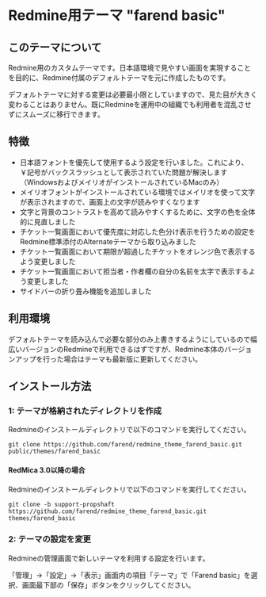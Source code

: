 # Redmine用テーマ "farend basic"

## このテーマについて

Redmine用のカスタムテーマです。日本語環境で見やすい画面を実現することを目的に、Redmine付属のデフォルトテーマを元に作成したものです。

デフォルトテーマに対する変更は必要最小限としていますので、見た目が大きく変わることはありません。既にRedmineを運用中の組織でも利用者を混乱させずにスムーズに移行できます。

## 特徴

* 日本語フォントを優先して使用するよう設定を行いました。これにより、￥記号がバックスラッシュとして表示されていた問題が解決します（WindowsおよびメイリオがインストールされているMacのみ）
* メイリオフォントがインストールされている環境ではメイリオを使って文字が表示されますので、画面上の文字が読みやすくなります
* 文字と背景のコントラストを高めて読みやすくするために、文字の色を全体的に見直しました
* チケット一覧画面において優先度に対応した色分け表示を行うための設定をRedmine標準添付のAlternateテーマから取り込みました
* チケット一覧画面において期限が超過したチケットをオレンジ色で表示するよう変更しました
* チケット一覧画面において担当者・作者欄の自分の名前を太字で表示するよう変更しました
* サイドバーの折り畳み機能を追加しました


## 利用環境

デフォルトテーマを読み込んで必要な部分のみ上書きするようにしているので幅広いバージョンのRedmineで利用できるはずですが、Redmine本体のバージョンアップを行った場合はテーマも最新版に更新してください。


## インストール方法

### 1: テーマが格納されたディレクトリを作成

Redmineのインストールディレクトリで以下のコマンドを実行してください。

```
git clone https://github.com/farend/redmine_theme_farend_basic.git public/themes/farend_basic
```

#### RedMica 3.0以降の場合

Redmineのインストールディレクトリで以下のコマンドを実行してください。

```
git clone -b support-propshaft https://github.com/farend/redmine_theme_farend_basic.git themes/farend_basic
```

### 2: テーマの設定を変更

Redmineの管理画面で新しいテーマを利用する設定を行います。

「管理」→「設定」→「表示」画面内の項目「テーマ」で「Farend basic」を選
択、画面最下部の「保存」ボタンをクリックしてください。
